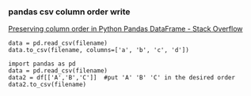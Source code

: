###  pandas csv column order write


[Preserving column order in Python Pandas DataFrame - Stack Overflow](https://stackoverflow.com/questions/15653688/preserving-column-order-in-python-pandas-dataframe "Preserving column order in Python Pandas DataFrame - Stack Overflow")


 

```
data = pd.read_csv(filename)
data.to_csv(filename, columns=['a', 'b', 'c', 'd'])

import pandas as pd
data = pd.read_csv(filename)
data2 = df[['A','B','C']]  #put 'A' 'B' 'C' in the desired order
data2.to_csv(filename)

```
